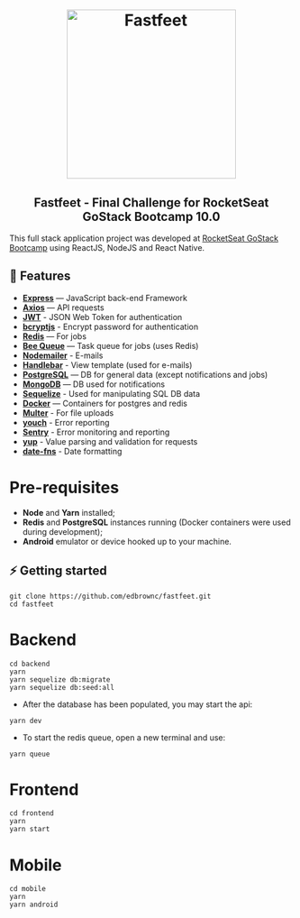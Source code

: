 
<h1 align="center">
  <img alt="Fastfeet" title="Fastfeet" src="../master/.github/logo.png" width="300px" />
</h1>

<h2 align="center">
  Fastfeet - Final Challenge for RocketSeat GoStack Bootcamp 10.0
</h2>

This full stack application project was developed at [RocketSeat GoStack Bootcamp](https://rocketseat.com.br/bootcamp) using ReactJS, NodeJS and React Native.

## :rocket: Features
- **[Express](https://expressjs.com/en/starter/installing.html)** — JavaScript back-end Framework
- **[Axios](https://github.com/axios/axios)** — API requests
- **[JWT](https://github.com/auth0/node-jsonwebtoken)** - JSON Web Token for authentication
- **[bcryptjs](https://github.com/dcodeIO/bcrypt.js)** - Encrypt password for authentication
- **[Redis](https://redis.io/documentation)** — For jobs
- **[Bee Queue](https://github.com/bee-queue/bee-queue)** — Task queue for jobs (uses Redis)
- **[Nodemailer](https://nodemailer.com/about/)** - E-mails
- **[Handlebar](https://handlebarsjs.com/)** - View template (used for e-mails)
- **[PostgreSQL](https://docs.mongodb.com/)** — DB for general data (except notifications and jobs)
- **[MongoDB](https://docs.mongodb.com/)** — DB used for notifications
- **[Sequelize](https://sequelize.org/)** - Used for manipulating SQL DB data
- **[Docker](https://www.docker.com/get-started)** — Containers for postgres and redis
- **[Multer](https://github.com/expressjs/multer)** - For file uploads
- **[youch](https://github.com/poppinss/youch)** - Error reporting
- **[Sentry](https://docs.sentry.io/)** - Error monitoring and reporting
- **[yup](https://github.com/jquense/yup)** - Value parsing and validation for requests
- **[date-fns](https://date-fns.org/)** - Date formatting

# Pre-requisites

- **Node** and **Yarn** installed;
- **Redis** and **PostgreSQL** instances running (Docker containers were used during development);
- **Android** emulator or device hooked up to your machine.

## ⚡️ Getting started

```
git clone https://github.com/edbrownc/fastfeet.git
cd fastfeet
```

# Backend

```
cd backend
yarn
yarn sequelize db:migrate
yarn sequelize db:seed:all
```
-  After the database has been populated, you may start the api:
```
yarn dev
```
- To start the redis queue, open a new terminal and use:
```
yarn queue
```

# Frontend
```
cd frontend
yarn
yarn start
```

# Mobile
```
cd mobile
yarn
yarn android
```
